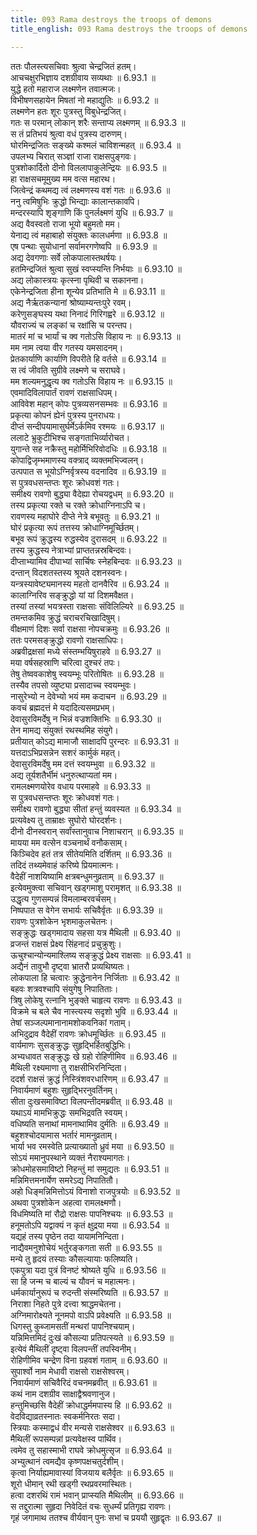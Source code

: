 ```yaml
---
title: 093 Rama destroys the troops of demons
title_english: 093 Rama destroys the troops of demons

---
```

<div class="audioEmbed"  caption="श्रीराम-हरिसीताराममूर्ति-घनपाठिभ्यां वचनम्" src="https://archive.org/download/Ramayana-recitation-Sriram-harisItArAmamUrti-Ghanapaati-v2/Kanda_6/Kanda_6_YK-093-Rama_destroys_the_troops_of_demons_0.mp3"></div>

ततः पौलस्त्यसचिवाः श्रुत्वा चेन्द्रजितं हतम्।  
आचचक्षुरभिज्ञाय दशग्रीवाय सव्यथाः ॥ 6.93.1 ॥   
युद्धे हतो महाराज लक्ष्मणेन तवात्मजः।  
विभीषणसहायेन मिषतां नो महाद्युतिः ॥ 6.93.2 ॥   
लक्ष्मणेन हतः शूरः पुत्रस्तु विबुधेन्द्रजित्।  
गतः स परमान् लोकान् शरैः सन्ताप्य लक्ष्मणम् ॥ 6.93.3 ॥   
स तं प्रतिभयं श्रुत्वा वधं पुत्रस्य दारुणम्।  
घोरमिन्द्रजितः सङ्ख्ये कश्मलं चाविशन्महत् ॥ 6.93.4 ॥   
उपलभ्य चिरात् सञ्ज्ञां राजा राक्षसपुङ्गवः।  
पुत्रशोकार्दितो दीनो विललापाकुलेन्द्रियः ॥ 6.93.5 ॥   
हा राक्षसचमूमुख्य मम वत्स महारथ।  
जित्वेन्द्रं कथमद्य त्वं लक्ष्मणस्य वशं गतः ॥ 6.93.6 ॥   
ननु त्वमिषुभिः क्रुद्धो भिन्द्याः कालान्तकावपि।  
मन्दरस्यापि शृङ्गाणि किं पुनर्लक्ष्मणं युधि ॥ 6.93.7 ॥   
अद्य वैवस्वतो राजा भूयो बहुमतो मम।  
येनाद्य त्वं महाबाहो संयुक्तः कालधर्मणा ॥ 6.93.8 ॥   
एष पन्थाः सुयोधानां सर्वामरगणेष्वपि ॥ 6.93.9 ॥   
अद्य देवगणाः सर्वे लोकपालास्तथर्षयः।  
हतमिन्द्रजितं श्रुत्वा सुखं स्वप्स्यन्ति निर्भयाः ॥ 6.93.10 ॥   
अद्य लोकास्त्रयः कृत्स्ना पृथिवी च सकानना।  
एकेनेन्द्रजिता हीना शून्येव प्रतिभाति मे ॥ 6.93.11 ॥   
अद्य नैर्ऋतकन्यानां श्रोष्याम्यन्तःपुरे रवम्।  
करेणुसङ्घस्य यथा निनादं गिरिगह्वरे ॥ 6.93.12 ॥   
यौवराज्यं च लङ्कां च रक्षांसि च परन्तप।  
मातरं मां च भार्यां च क्व गतोऽसि विहाय नः ॥ 6.93.13 ॥   
मम नाम त्वया वीर गतस्य यमसादनम्।  
प्रेतकार्याणि कार्याणि विपरीते हि वर्तसे ॥ 6.93.14 ॥   
स त्वं जीवति सुग्रीवे लक्ष्मणे च सराघवे।  
मम शल्यमनुद्धृत्य क्व गतोऽसि विहाय नः ॥ 6.93.15 ॥   
एवमादिविलापार्तं रावणं राक्षसाधिपम्।  
आविवेश महान् कोपः पुत्रव्यसनसम्भवः ॥ 6.93.16 ॥   
प्रकृत्या कोपनं ह्येनं पुत्रस्य पुनराधयः।  
दीप्तं सन्दीपयामासुर्घर्मेऽर्कमिव रश्मयः ॥ 6.93.17 ॥   
ललाटे भ्रुकुटीभिश्च सङ्गताभिर्व्यारोचत।  
युगान्ते सह नक्रैस्तु महोर्मिभिरिवोदधिः ॥ 6.93.18 ॥   
कोपाद्विजृम्भमाणस्य वक्त्राद् व्यक्तमभिज्वलन्।  
उत्पपात स भूयोऽग्निर्वृत्रस्य वदनादिव ॥ 6.93.19 ॥   
स पुत्रवधसन्तप्तः शूरः क्रोधवशं गतः।  
समीक्ष्य रावणो बुद्ध्या वैदेह्या रोचयद्वधम् ॥ 6.93.20 ॥   
तस्य प्रकृत्या रक्ते च रक्ते क्रोधाग्निनाऽपि च।  
रावणस्य महाघोरे दीप्ते नेत्रे बभूवतुः ॥ 6.93.21 ॥   
घोरं प्रकृत्या रूपं तत्तस्य क्रोधाग्निमूर्च्छितम्।  
बभूव रूपं क्रुद्धस्य रुद्धस्येव दुरासदम् ॥ 6.93.22 ॥   
तस्य क्रुद्धस्य नेत्राभ्यां प्राप्ततन्नस्रबिन्दवः।  
दीप्ताभ्यामिव दीपाभ्यां सार्चिषः स्नेहबिन्दवः ॥ 6.93.23 ॥   
दन्तान् विदशतस्तस्य श्रूयते दशनस्वनः।  
यन्त्रस्यावेष्ट्यमानस्य महतो दानवैरिव ॥ 6.93.24 ॥   
कालाग्निरिव सङ्क्रुद्धो यां यां दिशमवैक्षत।  
तस्यां तस्यां भयत्रस्ता राक्षसाः संविलिल्यिरे ॥ 6.93.25 ॥   
तमन्तकमिव क्रुद्धं चराचरचिखादिषुम्।  
वीक्षमाणं दिशः सर्वा राक्षसा नोपचक्रमुः ॥ 6.93.26 ॥   
ततः परमसङ्क्रुद्धो रावणो राक्षसाधिपः।  
अब्रवीद्रक्षसां मध्ये संस्तम्भयिषुराहवे ॥ 6.93.27 ॥   
मया वर्षसहस्राणि चरित्वा दुश्चरं तपः।  
तेषु तेष्ववकाशेषु स्वयम्भूः परितोषितः ॥ 6.93.28 ॥   
तस्यैव तपसो व्युष्ट्या प्रसादाच्च स्वयम्भुवः।  
नासुरेभ्यो न देवेभ्यो भयं मम कदाचन ॥ 6.93.29 ॥   
कवचं ब्रह्मदत्तं मे यदादित्यसमप्रभम्।  
देवासुरविमर्देषु न भिन्नं वज्रशक्तिभिः ॥ 6.93.30 ॥   
तेन मामद्य संयुक्तं रथस्थमिह संयुगे।  
प्रतीयात् कोऽद्य मामाजौ साक्षादपि पुरन्दरः ॥ 6.93.31 ॥   
यत्तदाऽभिप्रसन्नेन सशरं कार्मुकं महत्।  
देवासुरविमर्देषु मम दत्तं स्वयम्भुवा ॥ 6.93.32 ॥   
अद्य तूर्यशतैर्भीमं धनुरुत्थाप्यतां मम।  
रामलक्ष्मणयोरेव वधाय परमाहवे ॥ 6.93.33 ॥   
स पुत्रवधसन्तप्तः शूरः क्रोधवशं गतः।  
समीक्ष्य रावणो बुद्ध्या सीतां हन्तुं व्यवस्यत ॥ 6.93.34 ॥   
प्रत्यवेक्ष्य तु ताम्राक्षः सुघोरो घोरदर्शनः।  
दीनो दीनस्वरान् सर्वांस्तानुवाच निशाचरान् ॥ 6.93.35 ॥   
मायया मम वत्सेन वञ्चनार्थं वनौकसाम्।  
किञ्चिदेव हतं तत्र सीतेयमिति दर्शितम् ॥ 6.93.36 ॥   
तदिदं तथ्यमेवाहं करिष्ये प्रियमात्मनः।  
वैदेहीं नाशयिष्यामि क्षत्रबन्धुमनुव्रताम् ॥ 6.93.37 ॥   
इत्येवमुक्त्वा सचिवान् खड्गमाशु परामृशत् ॥ 6.93.38 ॥   
उद्धृत्य गुणसम्पन्नं विमलाम्बरवर्चसम्।  
निष्पपात स वेगेन सभार्यः सचिवैर्वृतः ॥ 6.93.39 ॥   
रावणः पुत्रशोकेन भृशमाकुलचेतनः।  
सङ्क्रुद्धः खड्गमादाय सहसा यत्र मैथिली ॥ 6.93.40 ॥   
व्रजन्तं राक्षसं प्रेक्ष्य सिंहनादं प्रचुक्रुशुः।  
ऊचुश्चान्योन्यमाश्लिष्य सङ्क्रुद्धं प्रेक्ष्य राक्षसाः ॥ 6.93.41 ॥   
अद्यैनं तावुभौ दृष्ट्वा भ्रातरौ प्रव्यथिष्यतः।  
लोकपाला हि चत्वारः क्रुद्धेनानेन निर्जिताः ॥ 6.93.42 ॥   
बहवः शत्रवश्चापि संयुगेषु निपातिताः।  
त्रिषु लोकेषु रत्नानि भुङ्क्ते चाहृत्य रावणः ॥ 6.93.43 ॥   
विक्रमे च बले चैव नास्त्यस्य सदृशो भुवि ॥ 6.93.44 ॥   
तेषां सञ्जल्पमानानामशोकवनिकां गताम्।  
अभिदुद्राव वैदेहीं रावणः क्रोधमूर्च्छितः ॥ 6.93.45 ॥   
वार्यमाणः सुसङ्क्रुद्धः सुहृद्भिर्हितबुद्धिभिः।  
अभ्यधावत सङ्क्रुद्धः खे ग्रहो रोहिणीमिव ॥ 6.93.46 ॥   
मैथिली रक्ष्यमाणा तु राक्षसीभिरनिन्दिता।  
ददर्श राक्षसं क्रुद्धं निस्त्रिंशवरधारिणम् ॥ 6.93.47 ॥   
निवार्यमाणं बहुशः सुहृद्भिरनुवर्तिनम्।  
सीता दुःखसमाविष्टा विलपन्तीदमब्रवीत् ॥ 6.93.48 ॥   
यथाऽयं मामभिक्रुद्धः समभिद्रवति स्वयम्।  
वधिष्यति सनाथां मामनाथामिव दुर्मतिः ॥ 6.93.49 ॥   
बहुशश्चोदयामास भर्तारं मामनुव्रताम्।  
भार्या भव रमस्वेति प्रत्याख्यातो ध्रुवं मया ॥ 6.93.50 ॥   
सोऽयं ममानुपस्थाने व्यक्तं नैराश्यमागतः।  
क्रोधमोहसमाविष्टो निहन्तुं मां समुद्यतः ॥ 6.93.51 ॥   
मन्निमित्तमनार्येण समरेऽद्य निपातितौ।  
अहो धिङ्मन्निमित्तोऽयं विनाशो राजपुत्रयोः ॥ 6.93.52 ॥   
अथवा पुत्रशोकेन अहत्वा रामलक्ष्मणौ।  
विधमिष्यति मां रौद्रो राक्षसः पापनिश्चयः ॥ 6.93.53 ॥   
हनूमतोऽपि यद्वाक्यं न कृतं क्षुद्रया मया ॥ 6.93.54 ॥   
यद्यहं तस्य पृष्ठेन तदा यायामनिन्दिता।  
नाद्यैवमनुशोचेयं भर्तुरङ्कगता सती ॥ 6.93.55 ॥   
मन्ये तु हृदयं तस्याः कौसल्यायाः फलिष्यति।  
एकपुत्रा यदा पुत्रं विनष्टं श्रोष्यते युधि ॥ 6.93.56 ॥   
सा हि जन्म च बाल्यं च यौवनं च महात्मनः।  
धर्मकार्यानुरूपं च रुदन्ती संस्मरिष्यति ॥ 6.93.57 ॥   
निराशा निहते पुत्रे दत्त्वा श्राद्धमचेतना।  
अग्निमारोक्ष्यते नूनमपो वाऽपि प्रवेक्ष्यति ॥ 6.93.58 ॥   
धिगस्तु कुब्जामसतीं मन्थरां पापनिश्चयाम्।  
यन्निमित्तमिदं दुःखं कौसल्या प्रतिपत्स्यते ॥ 6.93.59 ॥   
इत्येवं मैथिलीं दृष्ट्वा विलपन्तीं तपस्विनीम्।  
रोहिणीमिव चन्द्रेण विना ग्रहवशं गताम् ॥ 6.93.60 ॥   
सुपार्श्वो नाम मेधावी राक्षसो राक्षसेश्वरम्।  
निवार्यमाणं सचिवैरिदं वचनमब्रवीत् ॥ 6.93.61 ॥   
कथं नाम दशग्रीव साक्षाद्वैश्रवणानुज।  
हन्तुमिच्छसि वैदेहीं क्रोधाद्धर्ममपास्य हि ॥ 6.93.62 ॥   
वेदविद्याव्रतस्नातः स्वकर्मनिरतः सदा।  
स्त्रियाः कस्माद्वधं वीर मन्यसे राक्षसेश्वर ॥ 6.93.63 ॥   
मैथिलीं रूपसम्पन्नां प्रत्यवेक्षस्व पार्थिव।  
त्वमेव तु सहास्माभी राघवे क्रोधमुत्सृज ॥ 6.93.64 ॥   
अभ्युत्थानं त्वमद्यैव कृष्णपक्षचतुर्दशीम्।  
कृत्वा निर्याह्यमावास्यां विजयाय बलैर्वृतः ॥ 6.93.65 ॥   
शूरो धीमान् रथी खड्गी रथप्रवरमास्थितः।  
हत्वा दशरथिं रामं भवान् प्राप्स्यति मैथिलीम् ॥ 6.93.66 ॥   
स तद्दुरात्मा सुहृदा निवेदितं वचः सुधर्म्यं प्रतिगृह्य रावणः।  
गृहं जगामाथ ततश्च वीर्यवान् पुनः सभां च प्रययौ सुहृद्वृतः ॥ 6.93.67 ॥   